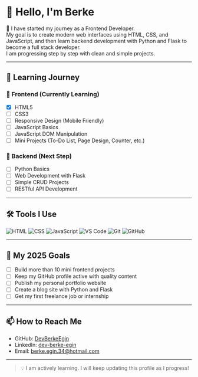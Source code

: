 # 👋 Hello, I'm Berke

🎯 I have started my journey as a Frontend Developer.  
My goal is to create modern web interfaces using HTML, CSS, and JavaScript, and then learn backend development with Python and Flask to become a full stack developer.  
I am progressing step by step with clean and simple projects.

---

## 🚀 Learning Journey
### 🎨 Frontend (Currently Learning)
- [x] HTML5
- [ ] CSS3
- [ ] Responsive Design (Mobile Friendly)
- [ ] JavaScript Basics
- [ ] JavaScript DOM Manipulation
- [ ] Mini Projects (To-Do List, Page Design, Counter, etc.)

### 🧠 Backend (Next Step)
- [ ] Python Basics
- [ ] Web Development with Flask
- [ ] Simple CRUD Projects
- [ ] RESTful API Development

---

## 🛠️ Tools I Use
![HTML](https://img.shields.io/badge/-HTML5-E34F26?logo=html5&logoColor=white)
![CSS](https://img.shields.io/badge/-CSS3-1572B6?logo=css3&logoColor=white)
![JavaScript](https://img.shields.io/badge/-JavaScript-F7DF1E?logo=javascript&logoColor=black)
![VS Code](https://img.shields.io/badge/-VSCode-007ACC?logo=visual-studio-code&logoColor=white)
![Git](https://img.shields.io/badge/-Git-F05032?logo=git&logoColor=white)
![GitHub](https://img.shields.io/badge/-GitHub-181717?logo=github&logoColor=white)

---

## 📌 My 2025 Goals
- [ ] Build more than 10 mini frontend projects  
- [ ] Keep my GitHub profile active with quality content  
- [ ] Publish my personal portfolio website  
- [ ] Create a blog site with Python and Flask  
- [ ] Get my first freelance job or internship

---

## 📫 How to Reach Me
- GitHub: [DevBerkeEgin](https://github.com/DevBerkeEgin)  
- LinkedIn: [dev-berke-egin](http://www.linkedin.com/in/dev-berke-egin)  
- Email: berke.egin.34@hotmail.com

---

> 💡 I am actively learning. I will keep updating this profile as I progress!  

